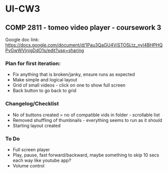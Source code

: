 # UI-CW3

## COMP 2811 - tomeo video player - coursework 3

Google doc link: https://docs.google.com/document/d/1Pau3QaGU4ViSTOSLtz_nyI4BHPHQPyGwWVjnjgDdO1s/edit?usp=sharing

### Plan for first iteration:
- Fix anything that is broken/janky, ensure runs as expected
- Make simple and logical layout
- Grid of small videos - click on one to show full screen
- Back button to go back to grid


### Changelog/Checklist
- No of buttons created = no of compatible vids in folder - scrollable list
- Removed shuffling of thumbnails - everything seems to run as it should
- Starting layout created


### To Do
- Full screen player
- Play, pause, fast forward/backward, maybe something to skip 10 secs each way like youtube app?
- Volume control
